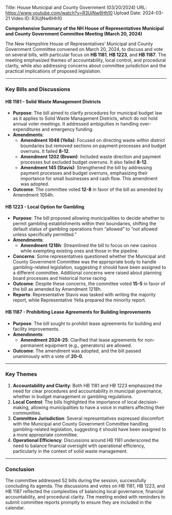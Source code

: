 Title: House Municipal and County Government (03/20/2024)
URL: https://www.youtube.com/watch?v=R3UjNw6Hh10
Upload Date: 2024-03-21
Video ID: R3UjNw6Hh10

**Comprehensive Summary of the NH House of Representatives Municipal and County Government Committee Meeting (March 20, 2024)**

The New Hampshire House of Representatives’ Municipal and County Government Committee convened on March 20, 2024, to discuss and vote on several bills, with particular focus on **HB 1181**, **HB 1223**, and **HB 1187**. The meeting emphasized themes of accountability, local control, and procedural clarity, while also addressing concerns about committee jurisdiction and the practical implications of proposed legislation.

---

### **Key Bills and Discussions**

#### **HB 1181 - Solid Waste Management Districts**
- **Purpose**: The bill aimed to clarify procedures for municipal budget law as it applies to Solid Waste Management Districts, which do not hold annual voter meetings. It addressed ambiguities in handling over-expenditures and emergency funding.
- **Amendments**:
  - **Amendment 1048 (Yella)**: Focused on directing waste within district boundaries but removed sections on payment processes and budget overruns. It failed **8-12**.
  - **Amendment 1202 (Brown)**: Included waste direction and payment processes but excluded budget overruns. It also failed **8-12**.
  - **Amendment 145 (Stavis)**: Strengthened the bill by addressing payment processes and budget overruns, emphasizing their importance for small businesses and cash flow. This amendment was adopted.
- **Outcome**: The committee voted **12-8** in favor of the bill as amended by Amendment 1054h.

#### **HB 1223 - Local Option for Gambling**
- **Purpose**: The bill proposed allowing municipalities to decide whether to permit gambling establishments within their boundaries, shifting the default status of gambling operations from “allowed” to “not allowed unless specifically permitted.”
- **Amendments**:
  - **Amendment 1218h**: Streamlined the bill to focus on new casinos while exempting existing ones and those in the pipeline.
- **Concerns**: Some representatives questioned whether the Municipal and County Government Committee was the appropriate body to handle gambling-related legislation, suggesting it should have been assigned to a different committee. Additional concerns were raised about planning board processes and historical horse racing.
- **Outcome**: Despite these concerns, the committee voted **15-5** in favor of the bill as amended by Amendment 1218h.
- **Reports**: Representative Stavis was tasked with writing the majority report, while Representative Yella prepared the minority report.

#### **HB 1187 - Prohibiting Lease Agreements for Building Improvements**
- **Purpose**: The bill sought to prohibit lease agreements for building and facility improvements.
- **Amendments**:
  - **Amendment 2024-25**: Clarified that lease agreements for non-permanent equipment (e.g., generators) are allowed.
- **Outcome**: The amendment was adopted, and the bill passed unanimously with a vote of **20-0**.

---

### **Key Themes**
1. **Accountability and Clarity**: Both HB 1181 and HB 1223 emphasized the need for clear procedures and accountability in municipal governance, whether in budget management or gambling regulations.
2. **Local Control**: The bills highlighted the importance of local decision-making, allowing municipalities to have a voice in matters affecting their communities.
3. **Committee Jurisdiction**: Several representatives expressed discomfort with the Municipal and County Government Committee handling gambling-related legislation, suggesting it should have been assigned to a more appropriate committee.
4. **Operational Efficiency**: Discussions around HB 1181 underscored the need to balance financial oversight with operational efficiency, particularly in the context of solid waste management.

---

### **Conclusion**
The committee addressed 52 bills during the session, successfully concluding its agenda. The discussions and votes on HB 1181, HB 1223, and HB 1187 reflected the complexities of balancing local governance, financial accountability, and procedural clarity. The meeting ended with reminders to submit committee reports promptly to ensure they are included in the calendar.